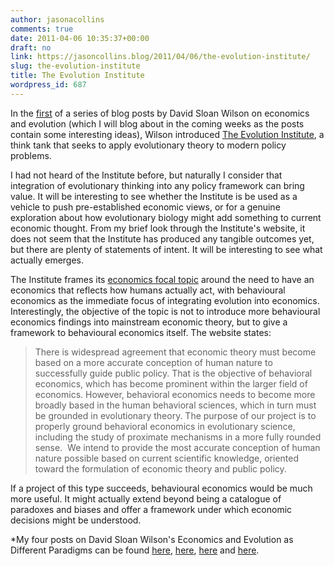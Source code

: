 ```yaml
---
author: jasonacollins
comments: true
date: 2011-04-06 10:35:37+00:00
draft: no
link: https://jasoncollins.blog/2011/04/06/the-evolution-institute/
slug: the-evolution-institute
title: The Evolution Institute
wordpress_id: 687
---
```


In the [first](http://scienceblogs.com/evolution/2009/12/07/economics-and-evolution-as-dif/) of a series of blog posts by David Sloan Wilson on economics and evolution (which I will blog about in the coming weeks as the posts contain some interesting ideas), Wilson introduced [The Evolution Institute](http://evolution-institute.org/), a think tank that seeks to apply evolutionary theory to modern policy problems.

I had not heard of the Institute before, but naturally I consider that integration of evolutionary thinking into any policy framework can bring value. It will be interesting to see whether the Institute is be used as a vehicle to push pre-established economic views, or for a genuine exploration about how evolutionary biology might add something to current economic thought. From my brief look through the Institute's website, it does not seem that the Institute has produced any tangible outcomes yet, but there are plenty of statements of intent. It will be interesting to see what actually emerges.

The Institute frames its [economics focal topic](http://evolution-institute.org/node/6) around the need to have an economics that reflects how humans actually act, with behavioural economics as the immediate focus of integrating evolution into economics. Interestingly, the objective of the topic is not to introduce more behavioural economics findings into mainstream economic theory, but to give a framework to behavioural economics itself. The website states:


<blockquote>There is widespread agreement that economic theory must become based on a more accurate conception of human nature to successfully guide public policy. That is the objective of behavioral economics, which has become prominent within the larger field of economics. However, behavioral economics needs to become more broadly based in the human behavioral sciences, which in turn must be grounded in evolutionary theory. The purpose of our project is to properly ground behavioral economics in evolutionary science, including the study of proximate mechanisms in a more fully rounded sense.  We intend to provide the most accurate conception of human nature possible based on current scientific knowledge, oriented toward the formulation of economic theory and public policy.</blockquote>


If a project of this type succeeds, behavioural economics would be much more useful. It might actually extend beyond being a catalogue of paradoxes and biases and offer a framework under which economic decisions might be understood.

*My four posts on David Sloan Wilson's Economics and Evolution as Different Paradigms can be found [here](https://jasoncollins.blog/2011/04/the-evolution-institute/), [here](https://jasoncollins.blog/2011/04/wilson-on-economics-and-evolution/), [here](https://jasoncollins.blog/2011/04/evolution-and-the-invisible-hand/) and [here](https://jasoncollins.blog/2011/04/what-can-evolutionary-biology-offer-economics/).
